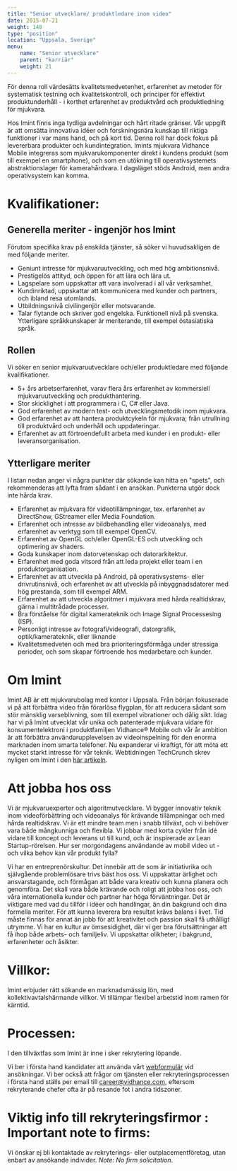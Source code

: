 ```yaml
---
title: "Senior utvecklare/ produktledare inom video"
date: 2015-07-21
weight: 140
type: "position"
location: "Uppsala, Sverige"
menu:
    name: "Senior utvecklare"
    parent: "karriär"
    weight: 21
---
```

För denna roll värdesätts kvalitetsmedvetenhet, erfarenhet av metoder för systematisk testning och kvalitetskontroll, och principer för effektivt produktunderhåll - i korthet erfarenhet av produktvård och produktledning för mjukvara.<!--more-->

Hos Imint finns inga tydliga avdelningar och hårt ritade gränser. Vår uppgift är att omsätta innovativa idéer och forskningsnära kunskap till riktiga funktioner i var mans hand, och på kort tid. Denna roll har dock fokus på levererbara produkter och kundintegration. Imints mjukvara Vidhance Mobile integreras som mjukvarukomponenter direkt i kundens produkt (som till exempel en smartphone), och som en utökning till operativsystemets abstraktionslager för kamerahårdvara. I dagsläget stöds Android, men andra operativsystem kan komma.

# Kvalifikationer:
## Generella meriter - ingenjör hos Imint
Förutom specifika krav på enskilda tjänster, så söker vi huvudsakligen de med följande meriter.

- Geniunt intresse för mjukvaruutveckling, och med hög ambitionsnivå.
- Prestigelös attityd, och öppen för att lära och lära ut.
- Lagspelare som uppskattar att vara involverad i all vår verksamhet.
- Kundinriktad, uppskattar att kommunicera med kunder och partners, och ibland resa utomlands.
- Utbildningsnivå civilingenjör eller motsvarande.
- Talar flytande och skriver god engelska. Funktionell nivå på svenska. Ytterligare språkkunskaper är meriterande, till exempel östasiatiska språk.

## Rollen
Vi söker en senior mjukvaruutvecklare och/eller produktledare med följande kvalifikationer.

- 5+ års arbetserfarenhet, varav flera års erfarenhet av kommersiell mjukvaruutveckling och produkthantering.
- Stor skicklighet i att programmera i  C, C# eller Java.
- God erfarenhet av modern test- och utvecklingsmetodik inom mjukvara.
- God erfarenhet av att hantera produktcykeln för mjukvara; från utrullning till produktvård och underhåll och uppdateringar.
- Erfarenhet av att förtroendefullt arbeta med kunder i en produkt- eller leveransorganisation.

## Ytterligare meriter
I listan nedan anger vi några punkter där sökande kan hitta en "spets", och rekommenderas att lyfta fram sådant i en ansökan. Punkterna utgör dock inte hårda krav.

- Erfarenhet av mjukvara för videotillämpningar, tex. erfarenhet av DirectShow, GStreamer eller Media Foundation.
- Erfarenhet och intresse av bildbehandling eller videoanalys, med erfarenhet av verktyg som till exempel OpenCV.
- Erfarenhet av OpenGL och/eller OpenGL-ES och utveckling och optimering av shaders.
- Goda kunskaper inom datorvetenskap och datorarkitektur.
- Erfarenhet med goda vitsord från att leda projekt eller team i en produktorganisation.
- Erfarenhet av att utveckla på Android, på operativsystems- eller drivrutinsnivå, och erfarenhet av att utveckla på inbyggnadsdatorer med hög prestanda, som till exempel ARM.
- Erfarenhet av att utveckla algoritmer i mjukvara med hårda realtidskrav, gärna i multitrådade processer.
- Bra förståelse för digital kamerateknik och Image Signal Processesing (ISP).
- Personligt intresse av fotografi/videografi, datorgrafik, optik/kamerateknik, eller liknande
- Kvalitetsmedveten och med bra prioriteringsförmåga under stressiga perioder, och som skapar förtroende hos medarbetare och kunder.

# Om Imint
Imint AB är ett mjukvarubolag med kontor i Uppsala. Från början fokuserade vi på att förbättra video från förarlösa flygplan, för att reducera sådant som stör mänsklig varseblivning, som till exempel vibrationer och dålig sikt. Idag har vi på Imint utvecklat vår unika och patenterade mjukvara vidare för konsumentelektroni i produktfamiljen Vidhance® Mobile och vår år ambition är att förbättra användarupplevelsen av videoinspelning för den enorma marknaden inom smarta telefoner. Nu expanderar vi kraftigt, för att möta ett mycket starkt intresse för vår teknik. Webtidningen TechCrunch skrev nyligen om Imint i den [här artikeln](http://techcrunch.com/2015/06/22/imints-vidhance-algorithms-could-soon-replace-live-video-producers/).

# Att jobba hos oss
Vi är mjukvaruexperter och algoritmutvecklare. Vi bygger innovativ teknik inom videoförbättring och videoanalys för krävande tillämpningar och med hårda realtidskrav. Vi är ett mindre team men i snabb tillväxt, och vi behöver vara både mångkunniga och flexibla. Vi jobbar med korta cykler från idé vidare till koncept och leverans ut till kund, och är inspirerade av Lean Startup-rörelsen. Hur ser morgondagens användande av mobil video ut - och vilka behov kan vår produkt fylla?

Vi har en entreprenörskultur. Det innebär att de som är initiativrika och självgående problemlösare trivs bäst hos oss. Vi uppskattar ärlighet och ansvarstagande, och förmågan att både vara kreativ och kunna planera och genomföra. Det skall vara både krävande och roligt att jobba hos oss, och våra internationella kunder och partner har höga förväntningar. Det är viktigare med vad du tillför i idéer och handlingar, än din bakgrund och dina formella meriter. För att kunna leverera bra resultat krävs balans i livet. Tid måste finnas för annat än jobb för att kreativitet och passion skall få uthålligt utrymme. Vi har en kultur av ömsesidighet, där vi ger bra förutsättningar att få ihop både arbets- och familjeliv. Vi uppskattar olikheter; i bakgrund, erfarenheter och åsikter.

# Villkor:
Imint erbjuder rätt sökande en marknadsmässig lön, med kollektivavtalshärmande villkor. Vi tillämpar flexibel arbetstid inom ramen för kärntid.

# Processen:
I den tillväxtfas som Imint är inne i sker rekrytering löpande.

Vi ber i första hand kandidater att använda vårt [webformulär](/career/apply/) vid ansökningar. Vi ber också att frågor om tjänsten eller rekryteringsprocessen i första hand ställs per email till [career@vidhance.com](mailto:career@vidhance.com), eftersom rekryterande chefer ofta är på resande fot i andra tidszoner.

# Viktig info till rekryteringsfirmor : Important note to firms:
Vi önskar ej bli kontaktade av rekryterings- eller outplacementföretag, utan enbart av ansökande individer. *Note: No firm solicitation*.
